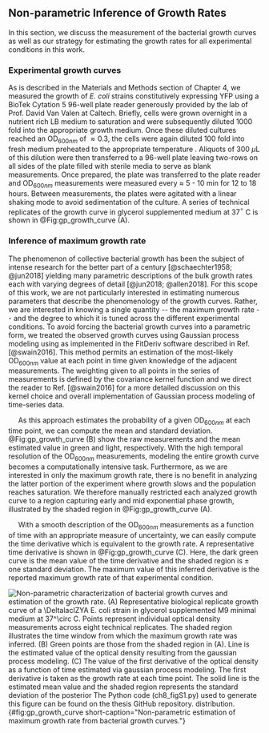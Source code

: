 ## Non-parametric Inference of Growth Rates

In this section, we discuss the measurement of the bacterial growth
curves as well as our strategy for estimating the growth rates for all
experimental conditions in this work.

### Experimental growth curves

As is described in the Materials and Methods section of Chapter 4,
we measured the growth of *E. coli* strains constitutively expressing
YFP using a BioTek Cytation 5 96-well plate reader generously provided
by the lab of Prof. David Van Valen at Caltech. Briefly, cells were
grown overnight in a nutrient rich LB medium to saturation and were
subsequently diluted 1000 fold into the appropriate growth medium. Once
these diluted cultures reached an OD$_{600nm}$ of $\approx 0.3$, the
cells were again diluted 100 fold into fresh medium preheated to the
appropriate temperature . Aliquots of 300 $\mu$L of this dilution were
then transferred to a 96-well plate leaving two-rows on all sides of the
plate filled with sterile media to serve as blank measurements. Once
prepared, the plate was transferred to the plate reader and OD$_{600nm}$
measurements were measured every $\approx$ 5 - 10 min for 12 to 18
hours. Between measurements, the plates were agitated with a linear
shaking mode to avoid sedimentation of the culture. A series of
technical replicates of the growth curve in glycerol supplemented medium
at 37$^\circ$ C is shown in @Fig:gp_growth_curve (A).

### Inference of maximum growth rate

The phenomenon of collective bacterial growth has been the subject of
intense research for the better part of a century
[@schaechter1958; @jun2018] yielding many parametric descriptions of the
bulk growth rates each with varying degrees of detail
[@jun2018; @allen2018]. For this scope of this work, we are not
particularly interested in estimating numerous parameters that describe
the phenomenology of the growth curves. Rather, we are interested in
knowing a single quantity -- the maximum growth rate -- and the degree
to which it is tuned across the different experimental conditions. To
avoid forcing the bacterial growth curves into a parametric form, we
treated the observed growth curves using Gaussian process modeling using
as implemented in the FitDeriv software described in Ref. [@swain2016].
This method permits an estimation of the most-likely OD$_{600nm}$ value
at each point in time given knowledge of the adjacent measurements. The
weighting given to all points in the series of measurements is defined
by the covariance kernel function and we direct the reader to Ref.
[@swain2016] for a more detailed discussion on this kernel choice and
overall implementation of Gaussian process modeling of time-series data.

&nbsp;&nbsp;&nbsp;&nbsp;&nbsp;As this approach estimates the probability of a given OD$_{600nm}$ at
each time point, we can compute the mean and standard deviation. @Fig:gp_growth_curve (B) show the raw measurements and the
mean estimated value in green and light, respectively. With the high
temporal resolution of the OD$_{600nm}$ measurements, modeling the
entire growth curve becomes a computationally intensive task.
Furthermore, as we are interested in only the maximum growth rate, there
is no benefit in analyzing the latter portion of the experiment where
growth slows and the population reaches saturation. We therefore
manually restricted each analyzed growth curve to a region capturing
early and mid exponential phase growth, illustrated by the shaded region
in @Fig:gp_growth_curve (A).

&nbsp;&nbsp;&nbsp;&nbsp;&nbsp;With a smooth description of the OD$_{600nm}$
measurements as a function of time with an appropriate measure of
uncertainty, we can easily compute the time derivative which is equivalent to
the growth rate. A representative time derivative is shown in
@Fig:gp_growth_curve (C). Here, the dark green curve is the mean value of
the time derivative and the shaded region is $\pm$ one standard deviation.
The maximum value of this inferred derivative is the reported maximum growth
rate of that experimental condition.

![**Non-parametric characterization of bacterial growth curves and estimation of
the growth rate.** (A) Representative biological replicate growth curve of a
$\Delta$*lacIZYA E. coli* strain in glycerol supplemented M9 minimal medium at
37$^\circ$ C. Points represent individual optical density measurements across
eight technical replicates. The shaded region illustrates the time window from
which the maximum growth rate was inferred. (B) Green points are those from the
shaded region in (A).  Line is the estimated value of the optical density
resulting from the gaussian process modeling. (C) The value of the first
derivative of the optical density as a function of time estimated via gaussian
process modeling. The first derivative is taken as the growth rate at each time
point. The solid line is the estimated mean value and the shaded region
represents the standard deviation of the posterior
The [Python code (`ch8_figS1.py`)](https://github.com/gchure/phd/blob/master/src/chapter_08/code/ch8_figS1.py)
used to generate this figure can be found on the thesis [GitHub
repository](https://github.com/gchure/phd).
distribution.](ch8_figS1){#fig:gp_growth_curve short-caption="Non-parametric
estimation of maximum growth rate from bacterial growth curves."}
